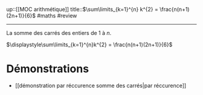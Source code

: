 up::[[MOC arithmétique]]
title::$\sum\limits_{k=1}^{n} k^{2} = \frac{n(n+1)(2n+1)}{6}$
#maths #review 

----
La somme des carrés des entiers de $1$ à $n$.

$\displaystyle\sum\limits_{k=1}^{n}k^{2} = \frac{n(n+1)(2n+1)}{6}$


# Démonstrations
 - [[démonstration par réccurence somme des carrés|par réccurence]]
